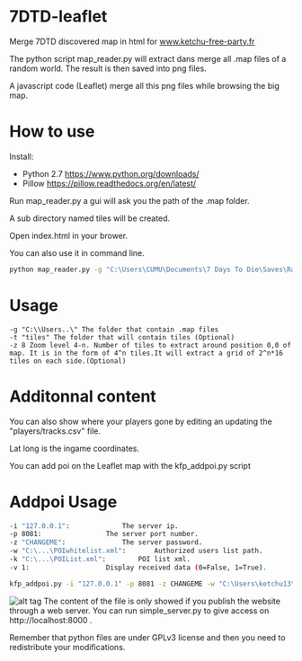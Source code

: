 7DTD-leaflet
============

Merge 7DTD discovered map in html for www.ketchu-free-party.fr

The python script map_reader.py will extract dans merge all .map files of a random world.
The result is then saved into png files.

A javascript code (Leaflet) merge all this png files while browsing the big map.

How to use
=============

Install:

 * Python 2.7 https://www.python.org/downloads/
 * Pillow https://pillow.readthedocs.org/en/latest/
 
Run map_reader.py a gui will ask you the path of the .map folder.

A sub directory named tiles will be created.

Open index.html in your brower.

You can also use it in command line.

```bash
python map_reader.py -g "C:\Users\CUMU\Documents\7 Days To Die\Saves\Random Gen\ver91\Player"
```

Usage
=============

```
-g "C:\\Users..\" The folder that contain .map files
-t "tiles" The folder that will contain tiles (Optional)
-z 8 Zoom level 4-n. Number of tiles to extract around position 0,0 of map. It is in the form of 4^n tiles.It will extract a grid of 2^n*16 tiles on each side.(Optional)
```

Additonnal content
==============

You can also show where your players gone by editing an updating the "players/tracks.csv" file.

Lat long is the ingame coordinates.


You can add poi on the Leaflet map with the kfp_addpoi.py script

Addpoi Usage
==============
```bash
-i "127.0.0.1":				The server ip.
-p 8081:				The server port number.
-z "CHANGEME":				The server password.
-w "C:\...\POIwhitelist.xml":		Authorized users list path.
-k "C:\...\POIList.xml":		POI list xml.
-v 1:					Display received data (0=False, 1=True).
```

```bash
kfp_addpoi.py -i "127.0.0.1" -p 8081 -z CHANGEME -w "C:\Users\ketchu13\7dtd_www\adm\POIwhitelist.xml" -k "C:\Users\ketchu13\7dtd_www\leaflet\POIList.xml" -v 1
```
![alt tag](https://raw.github.com/Ketchu13/7DTD-leaflet/master/images/screenshots/02.10.08.png)
The content of the file is only showed if you publish the website through a web server.
You can run simple_server.py to give access on http://localhost:8000 .

Remember that python files are under GPLv3 license and then you need to redistribute your modifications.
